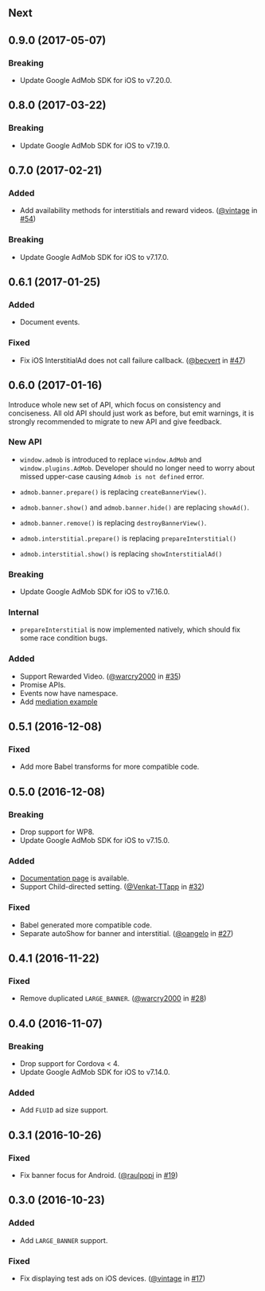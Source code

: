 ## Next

## 0.9.0 (2017-05-07)

### Breaking

* Update Google AdMob SDK for iOS to v7.20.0.

## 0.8.0 (2017-03-22)

### Breaking

* Update Google AdMob SDK for iOS to v7.19.0.

## 0.7.0 (2017-02-21)

### Added

* Add availability methods for interstitials and reward videos. ([@vintage](https://github.com/vintage) in [#54](https://github.com/ratson/cordova-plugin-admob-free/pull/54))

### Breaking

* Update Google AdMob SDK for iOS to v7.17.0.


## 0.6.1 (2017-01-25)

### Added

* Document events.

### Fixed

* Fix iOS InterstitialAd does not call failure callback. ([@becvert](https://github.com/becvert) in [#47](https://github.com/ratson/cordova-plugin-admob-free/pull/47))


## 0.6.0 (2017-01-16)

Introduce whole new set of API, which focus on consistency and
conciseness. All old API should just work as before, but emit warnings,
it is strongly recommended to migrate to new API and give feedback.

### New API

* `window.admob` is introduced to replace `window.AdMob` and `window.plugins.AdMob`. Developer should no longer need to worry about missed upper-case causing `Admob is not defined` error.

* `admob.banner.prepare()` is replacing `createBannerView()`.

* `admob.banner.show()` and `admob.banner.hide()` are replacing `showAd()`.

* `admob.banner.remove()` is replacing `destroyBannerView()`.

* `admob.interstitial.prepare()` is replacing `prepareInterstitial()`

* `admob.interstitial.show()` is replacing `showInterstitialAd()`

### Breaking

* Update Google AdMob SDK for iOS to v7.16.0.

### Internal

* `prepareInterstitial` is now implemented natively, which should fix some race condition bugs.

### Added

* Support Rewarded Video. ([@warcry2000](https://github.com/warcry2000) in [#35](https://github.com/ratson/cordova-plugin-admob-free/pull/35))
* Promise APIs.
* Events now have namespace.
* Add [mediation example](https://github.com/ratson/cordova-plugin-admob-free/tree/master/examples/mediation)


## 0.5.1 (2016-12-08)

### Fixed

* Add more Babel transforms for more compatible code.


## 0.5.0 (2016-12-08)

### Breaking

* Drop support for WP8.
* Update Google AdMob SDK for iOS to v7.15.0.

### Added

* [Documentation page](https://ratson.github.io/cordova-plugin-admob-free/) is available.
* Support Child-directed setting. ([@Venkat-TTapp](https://github.com/Venkat-TTapp) in [#32](https://github.com/ratson/cordova-plugin-admob-free/issues/32))

### Fixed

* Babel generated more compatible code.
* Separate autoShow for banner and interstitial. ([@oangelo](https://github.com/oangelo) in [#27](https://github.com/ratson/cordova-plugin-admob-free/issues/27))


## 0.4.1 (2016-11-22)

### Fixed

* Remove duplicated `LARGE_BANNER`. ([@warcry2000](https://github.com/warcry2000) in [#28](https://github.com/ratson/cordova-plugin-admob-free/issues/28))


## 0.4.0 (2016-11-07)

### Breaking

* Drop support for Cordova < 4.
* Update Google AdMob SDK for iOS to v7.14.0.

### Added

* Add `FLUID` ad size support.


## 0.3.1 (2016-10-26)

### Fixed

* Fix banner focus for Android. ([@raulpopi](https://github.com/raulpopi) in [#19](https://github.com/ratson/cordova-plugin-admob-free/issues/19))


## 0.3.0 (2016-10-23)

### Added

* Add `LARGE_BANNER` support.

### Fixed

* Fix displaying test ads on iOS devices. ([@vintage](https://github.com/vintage) in [#17](https://github.com/ratson/cordova-plugin-admob-free/pull/17))
